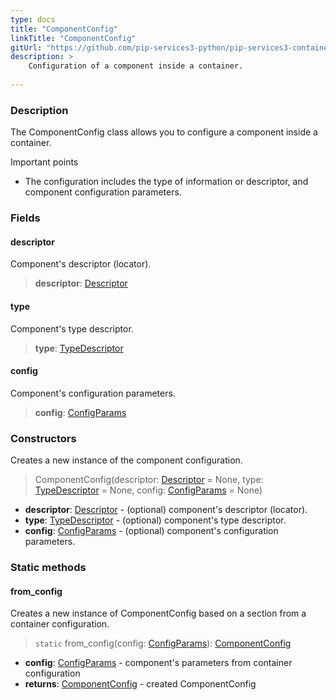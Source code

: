 ```yaml
---
type: docs
title: "ComponentConfig"
linkTitle: "ComponentConfig"
gitUrl: "https://github.com/pip-services3-python/pip-services3-container-python"
description: >
    Configuration of a component inside a container.
   
---
```


### Description

The ComponentConfig class allows you to configure a component inside a container.

Important points

- The configuration includes the type of information or descriptor, and component configuration parameters.

### Fields

<span class="hide-title-link">

#### descriptor
Component's descriptor (locator).
> **descriptor**: [Descriptor](../../../commons/refer/descriptor)

#### type
Component's type descriptor.
> **type**: [TypeDescriptor](../../../commons/reflect/type_descriptor)

#### config
Component's configuration parameters.
> **config**: [ConfigParams](../../../commons/config/config_params)

</span>

### Constructors
Creates a new instance of the component configuration.

> ComponentConfig(descriptor: [Descriptor](../../../commons/refer/descriptor) = None, type: [TypeDescriptor](../../../commons/reflect/type_descriptor) = None, config: [ConfigParams](../../../commons/config/config_params) = None)

- **descriptor**: [Descriptor](../../../commons/refer/descriptor) - (optional) component's descriptor (locator).
- **type**: [TypeDescriptor](../../../commons/reflect/type_descriptor) - (optional) component's type descriptor.
- **config**: [ConfigParams](../../../commons/config/config_params) - (optional) component's configuration parameters.

### Static methods

#### from_config
Creates a new instance of ComponentConfig based on a section from a container configuration.

> `static` from_config(config: [ConfigParams](../../../commons/config/config_params)): [ComponentConfig]()

- **config**: [ConfigParams](../../../commons/config/config_params) - component's parameters from container configuration
- **returns**: [ComponentConfig]() - created ComponentConfig
